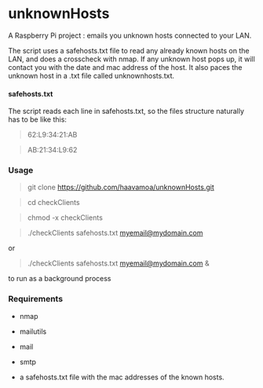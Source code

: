 unknownHosts
============

A Raspberry Pi project : emails you unknown hosts connected to your LAN.

The script uses a safehosts.txt file to read any already known hosts on the LAN, and does a crosscheck with nmap. If any unknown host pops up, it will contact you with the date and mac address of the host.
It also paces the unknown host in a .txt file called unknownhosts.txt.


#### safehosts.txt
The script reads each line in safehosts.txt, so the files structure naturally has to be like this:

> 62:L9:34:21:AB

> AB:21:34:L9:62

### Usage
>git clone https://github.com/haavamoa/unknownHosts.git

> cd checkClients

>chmod -x checkClients

>./checkClients safehosts.txt myemail@mydomain.com

or 

> ./checkClients safehosts.txt myemail@mydomain.com &

to run as a background process

### Requirements

* nmap

* mailutils

* mail

* smtp

* a safehosts.txt file with the mac addresses of the known hosts.
